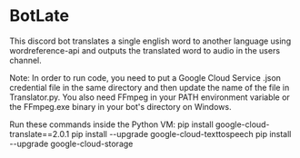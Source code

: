 # BotLate
This discord bot translates a single english word to another language using wordreference-api and outputs the translated word to audio in the users channel.

Note: In order to run code, you need to put a Google Cloud Service .json credential file in the same directory and then update the name of the file in Translator.py. You also need FFmpeg in your PATH environment variable or the FFmpeg.exe binary in your bot's directory on Windows.

Run these commands inside the Python VM:
pip install google-cloud-translate==2.0.1
pip install --upgrade google-cloud-texttospeech
pip install --upgrade google-cloud-storage

